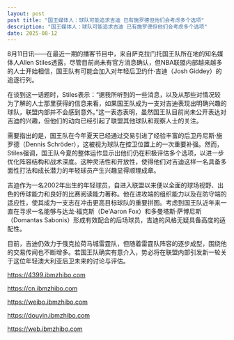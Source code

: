 ```yaml
---
layout: post
post title: "国王媒体人：球队可能追求吉迪 已有施罗德但他们会考虑多个选项" 
description: "国王媒体人：球队可能追求吉迪 已有施罗德但他们会考虑多个选项" 
date: 2025-08-12
---
```


8月11日讯——在最近一期的播客节目中，来自萨克拉门托国王队所在地的知名媒体人Allen Stiles透露，尽管目前尚未有官方消息确认，但NBA联盟内部越来越多的人士开始相信，国王队有可能会加入对年轻后卫约什·吉迪（Josh Giddey）的追逐行列。

在谈到这一话题时，Stiles表示：“据我所听到的一些消息，以及从那些对情况较为了解的人士那里获得的信息来看，如果国王队成为一支对吉迪表现出明确兴趣的球队，联盟内部并不会感到意外。”这一表态表明，虽然国王队目前尚未公开表达对吉迪的兴趣，但他们的动向已经引起了联盟其他球队和观察人士的关注。

需要指出的是，国王队在今年夏天已经通过交易引进了经验丰富的后卫丹尼斯·施罗德（Dennis Schröder），这被视为球队在控卫位置上的一次重要补强。然而，Stiles强调，国王队今夏的整体运作显示出他们仍在积极评估多个选项，以进一步优化阵容结构和战术深度。这种灵活性和开放性，使得他们对吉迪这样一名具备多面性打法和成长潜力的年轻球员产生兴趣显得顺理成章。

吉迪作为一名2002年出生的年轻球员，自进入联盟以来便以全面的球场视野、出色的传球能力和良好的比赛阅读能力著称。他在进攻端的组织能力以及在防守端的适应性，使其成为一支志在冲击更高目标球队的重要拼图。考虑到国王队近年来一直在寻求一名能够与达龙·福克斯（De'Aaron Fox）和多曼塔斯·萨博尼斯（Domantas Sabonis）形成有效配合的后场球员，吉迪的风格无疑具备高度的适配性。

目前，吉迪仍效力于俄克拉荷马城雷霆队，但随着雷霆队阵容的逐步成型，围绕他的交易传闻也不断增多。若国王队确实有意介入，势必将在联盟内部引发新一轮关于这位年轻澳大利亚后卫未来的讨论与评估。

https://4399.ibmzhibo.com

https://cn.ibmzhibo.com

https://weibo.ibmzhibo.com

https://douyin.ibmzhibo.com

https://web.ibmzhibo.com